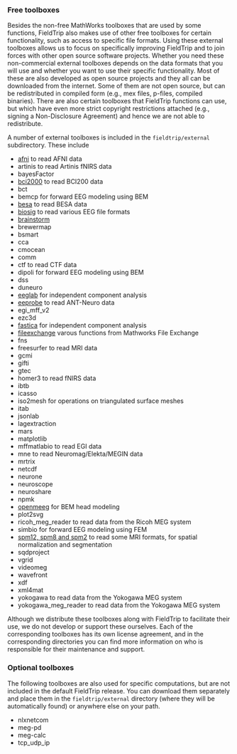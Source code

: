 ### Free toolboxes

Besides the non-free MathWorks toolboxes that are used by some functions, FieldTrip also makes use of other free toolboxes for certain functionality, such as access to specific file formats. Using these external toolboxes allows us to focus on specifically improving FieldTrip and to join forces with other open source software projects. Whether you need these non-commercial external toolboxes depends on the data formats that you will use and whether you want to use their specific functionality. Most of these are also developed as open source projects and they all can be downloaded from the internet. Some of them are not open source, but can be redistributed in compiled form (e.g., mex files, p-files, compiled binaries). There are also certain toolboxes that FieldTrip functions can use, but which have even more strict copyright restrictions attached (e.g., signing a Non-Disclosure Agreement) and hence we are not able to redistribute.

A number of external toolboxes is included in the `fieldtrip/external` subdirectory. These include

- [afni](http://afni.nimh.nih.gov/afni/matlab) to read AFNI data
- artinis to read Artinis fNIRS data
- bayesFactor
- [bci2000](http://bci2000.org/) to read BCI200 data
- bct
- bemcp for forward EEG modeling using BEM
- [besa](http://besa.de/) to read BESA data
- [biosig](http://biosig.sourceforge.net/) to read various EEG file formats
- [brainstorm](http://neuroimage.usc.edu/brainstorm/)
- brewermap
- bsmart
- cca
- cmocean
- comm
- ctf to read CTF data
- dipoli for forward EEG modeling using BEM
- dss
- duneuro
- [eeglab](http://sccn.ucsd.edu/eeglab/) for independent component analysis
- [eeprobe](http://www.ant-neuro.com/products/eeprobe) to read ANT-Neuro data
- egi_mff_v2
- ezc3d
- [fastica](http://research.ics.tkk.fi/ica/fastica/) for independent component analysis
- [fileexchange](https://www.mathworks.com/matlabcentral/fileexchange) varous functions from Mathworks File Exchange
- fns
- freesurfer to read MRI data
- gcmi
- gifti
- gtec
- homer3 to read fNIRS data
- ibtb
- icasso
- iso2mesh for operations on triangulated surface meshes
- itab
- jsonlab
- lagextraction
- mars
- matplotlib
- mffmatlabio to read EGI data
- mne to read Neuromag/Elekta/MEGIN data
- mrtrix
- netcdf
- neurone
- neuroscope
- neuroshare
- npmk
- [openmeeg](https://openmeeg.github.io) for BEM head modeling
- plot2svg
- ricoh_meg_reader to read data from the Ricoh MEG system
- simbio for forward EEG modeling using FEM
- [spm12, spm8 and spm2](http://www.fil.ion.ucl.ac.uk/spm/software/spm2/) to read some MRI formats, for spatial normalization and segmentation
- sqdproject
- vgrid
- videomeg
- wavefront
- xdf
- xml4mat
- yokogawa to read data from the Yokogawa MEG system
- yokogawa_meg_reader to read data from the Yokogawa MEG system

Although we distribute these toolboxes along with FieldTrip to facilitate their use, we do not develop or support these ourselves. Each of the corresponding toolboxes has its own license agreement, and in the corresponding directories you can find more information on who is responsible for their maintenance and support.

### Optional toolboxes

The following toolboxes are also used for specific computations, but are not included in the default FieldTrip release. You can download them separately and place them in the `fieldtrip/external` directory (where they will be automatically found) or anywhere else on your path.

- nlxnetcom
- meg-pd
- meg-calc
- tcp_udp_ip
